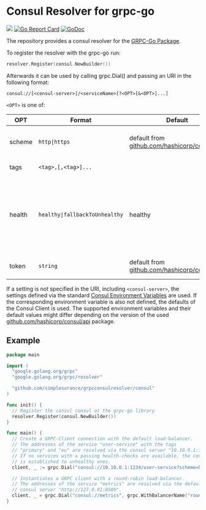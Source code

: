# Consul Resolver for grpc-go
![](https://github.com/simplesurance/grpcconsulresolver/workflows/ci/badge.svg)
[![Go Report Card](https://goreportcard.com/badge/github.com/simplesurance/grpcconsulresolver)](https://goreportcard.com/report/github.com/simplesurance/grpcconsulresolver)
[![GoDoc](https://img.shields.io/badge/godoc-reference-blue.svg)](https://pkg.go.dev/github.com/simplesurance/grpcconsulresolver)

The repository provides a consul resolver for the
[GRPC-Go Package](https://github.com/grpc/grpc-go).

To register the resolver with the grpc-go run:

```go
resolver.Register(consul.NewBuilder())
```

Afterwards it can be used by calling grpc.Dial() and passing an URI in the
following format:

```
consul://[<consul-server>]/<serviceName>[?<OPT>[&<OPT>]...]
```

`<OPT>` is one of:

| OPT        | Format                          | Default                            | Description                                                                                                                                                      |
|------------|---------------------------------|------------------------------------------------------------------------------------------------------|------------------------------------------------------------------------------------------------------------------------------------------------------------------|
| scheme     | `http\|https`                   | default from [github.com/hashicorp/consul/api](https://pkg.go.dev/github.com/hashicorp/consul/api)   | Establish connection to consul via http or https.                                                                                                                |
| tags       | `<tag>,[,<tag>]...`             |                                                                                                      | Filter service by tags                                                                                                                                           |
| health     | `healthy\|fallbackToUnhealthy`  | healthy                                                                                              | `healthy` resolves only to services with a passing health status.<br>`fallbackToUnhealthy` resolves to unhealthy ones if none exist with passing healthy status. |
| token      | `string`                        | default from [github.com/hashicorp/consul/api](https://pkg.go.dev/github.com/hashicorp/consul/api)   | Authenticate Consul API Request with the token.                                                                                                                  |

If a setting is not specified in the URI, including `<consul-server>`, the
settings defined via the standard
[Consul Environment Variables](https://developer.hashicorp.com/consul/commands#environment-variables)
are used. If the corresponding environment variable is also not defined, the
defaults of the Consul Client is used. The supported environment variables and
their default values might differ depending on the version of the used
[github.com/hashicorp/consul/api](https://pkg.go.dev/github.com/hashicorp/consul/api)
package.

## Example

```go
package main

import (
  "google.golang.org/grpc"
  "google.golang.org/grpc/resolver"

  "github.com/simplesurance/grpcconsulresolver/consul"
)

func init() {
  // Register the consul consul at the grpc-go library
  resolver.Register(consul.NewBuilder())
}

func main() {
  // Create a GRPC-Client connection with the default load-balancer.
  // The addresses of the service "user-service" with the tags
  // "primary" and "eu" are resolved via the consul server "10.10.0.1:1234".
  // If no services with a passing health-checks are available, the connection
  // is established to unhealthy ones.
  client, _ := grpc.Dial("consul://10.10.0.1:1234/user-service?scheme=https&tags=primary,eu&health=fallbackToUnhealthy")

  // Instantiates a GRPC client with a round-robin load-balancer.
  // The addresses of the service "metrics" are resolved via the default
  // consul server "http://127.0.01:8500".
  client, _ = grpc.Dial("consul://metrics", grpc.WithBalancerName("round_robin"))
}
```
